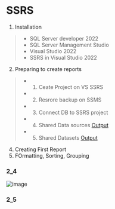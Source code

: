 # SSRS

1. Installation
>- SQL Server developer 2022
>- SQL Server Management Studio
>- Visual Studio 2022
>- SSRS in Visual Studio 2022

2. Preparing to create reports
>- 1. Ceate Project on VS SSRS
>- 2. Resrore backup on SSMS
>- 3. Connect DB to SSRS project 
>- 4. Shared Data sources [Output](#2_4)
>- 5. Shared Datasets [Output](#2_5)

4. Creating First Report
5. FOrmatting, Sorting, Grouping 



### 2_4
![image](https://github.com/hashinil/SSRS/assets/33922245/8efa83a9-7305-4d10-afc7-cd2e175e036f)

### 2_5
